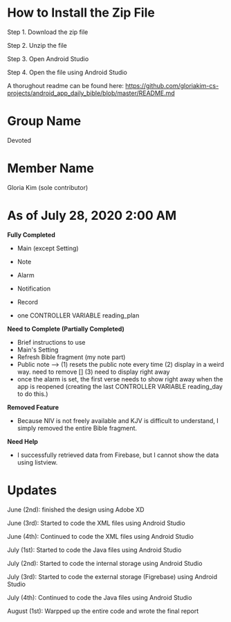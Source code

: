 # How to Install the Zip File

Step 1. Download the zip file

Step 2. Unzip the file

Step 3. Open Android Studio

Step 4. Open the file using Android Studio

A thorughout readme can be found here: https://github.com/gloriakim-cs-projects/android_app_daily_bible/blob/master/README.md

# Group Name

Devoted

# Member Name

Gloria Kim (sole contributor)

# As of July 28, 2020 2:00 AM

**Fully Completed**

- Main (except Setting)
- Note
- Alarm
- Notification
- Record

- one CONTROLLER VARIABLE reading_plan

**Need to Complete (Partially Completed)**

- Brief instructions to use
- Main's Setting
- Refresh Bible fragment (my note part)
- Public note --> (1) resets the public note every time (2) display in a weird way. need to remove [] (3) need to display right away
- once the alarm is set, the first verse needs to show right away when the app is reopened (creating the last CONTROLLER VARIABLE reading_day to do this.)

**Removed Feature**

- Because NIV is not freely available and KJV is difficult to understand, I simply removed the entire Bible fragment.

**Need Help**
- I successfully retrieved data from Firebase, but I cannot show the data using listview.

# Updates

June (2nd): finished the design using Adobe XD

June (3rd): Started to code the XML files using Android Studio 

June (4th): Continued to code the XML files using Android Studio

July (1st): Started to code the Java files using Android Studio

July (2nd): Started to code the internal storage using Android Studio

July (3rd): Started to code the external storage (Figrebase) using Android Studio

July (4th): Continued to code the Java files using Android Studio

August (1st): Warpped up the entire code and wrote the final report

